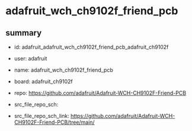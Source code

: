 # adafruit_wch_ch9102f_friend_pcb
 
## summary 
* id: adafruit_adafruit_wch_ch9102f_friend_pcb_adafruit_ch9102f
* user: adafruit
* name: adafruit_wch_ch9102f_friend_pcb
* board: adafruit_ch9102f
* repo: https://github.com/adafruit/Adafruit-WCH-CH9102F-Friend-PCB



* src_file_repo_sch: 
* src_file_repo_sch_link: https://github.com/adafruit/Adafruit-WCH-CH9102F-Friend-PCB/tree/main/







